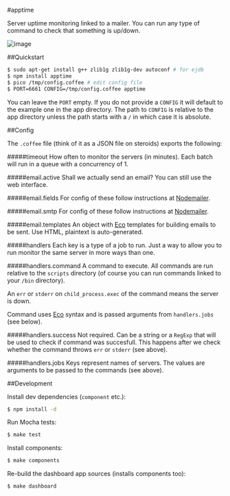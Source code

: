 #apptime

Server uptime monitoring linked to a mailer. You can run any type of command to check that something is up/down.

![image](https://raw.github.com/radekstepan/apptime/master/example.png)

##Quickstart

```bash
$ sudo apt-get install g++ zlib1g zlib1g-dev autoconf # for ejdb
$ npm install apptime
$ pico /tmp/config.coffee # edit config file
$ PORT=6661 CONFIG=/tmp/config.coffee apptime
```

You can leave the `PORT` empty. If you do not provide a `CONFIG` it will default to the example one in the app directory. The path to `CONFIG` is relative to the app directory unless the path starts with a `/` in which case it is absolute.

##Config

The `.coffee` file (think of it as a JSON file on steroids) exports the following:

#####timeout
How often to monitor the servers (in minutes). Each batch will run in a queue with a concurrency of 1.

#####email.active
Shall we actually send an email? You can still use the web interface.

#####email.fields
For config of these follow instructions at [Nodemailer](https://github.com/andris9/Nodemailer#e-mail-message-fields).

#####email.smtp
For config of these follow instructions at [Nodemailer](https://github.com/andris9/Nodemailer#setting-up-smtp).

#####email.templates
An object with [Eco](https://github.com/sstephenson/eco) templates for building emails to be sent. Use HTML, plaintext is auto-generated.

#####handlers
Each key is a type of a job to run. Just a way to allow you to run monitor the same server in more ways than one.

#####handlers.command
A command to execute. All commands are run relative to the `scripts` directory (of course you can run commands linked to your `/bin` directory).

An `err` or `stderr` on `child_process.exec` of the command means the server is down.

Command uses [Eco](https://github.com/sstephenson/eco) syntax and is passed arguments from `handlers.jobs` (see below).

#####handlers.success
Not required. Can be a string or a `RegExp` that will be used to check if command was succesfull. This happens after we check whether the command throws `err` or `stderr` (see above).

#####handlers.jobs
Keys represent names of servers. The values are arguments to be passed to the commands (see above).

##Development

Install dev dependencies (`component` etc.):

```bash
$ npm install -d
```

Run Mocha tests:
```bash
$ make test
```

Install components:
```bash
$ make components
```

Re-build the dashboard app sources (installs components too):
```bash
$ make dashboard
```